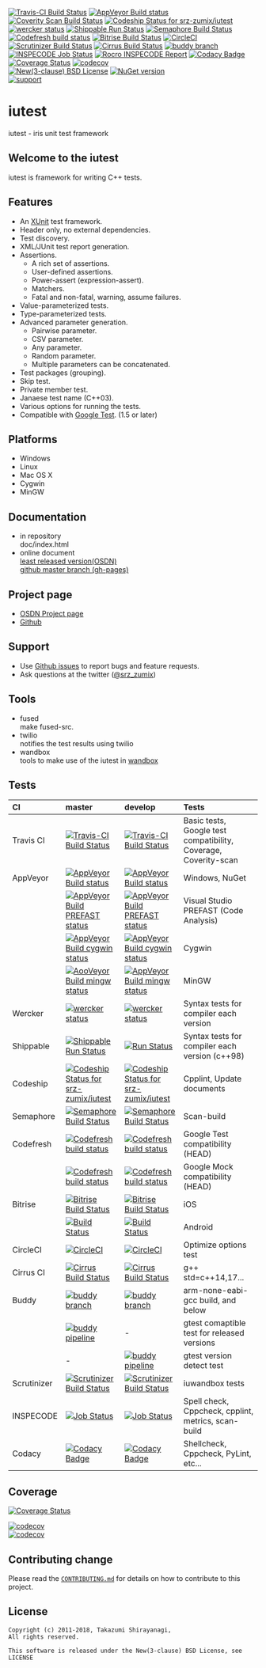 [![Travis-CI Build Status](https://travis-ci.org/srz-zumix/iutest.svg?branch=master)](https://travis-ci.org/srz-zumix/iutest)
[![AppVeyor Build status](https://ci.appveyor.com/api/projects/status/2gdmgo8ce8m0iy0e/branch/master?svg=true)](https://ci.appveyor.com/project/srz-zumix/iutest/branch/master)
[![Coverity Scan Build Status](https://scan.coverity.com/projects/1316/badge.svg)](https://scan.coverity.com/projects/srz-zumix-iutest)
[![Codeship Status for srz-zumix/iutest](https://codeship.com/projects/5bc87030-5b41-0133-6000-4242aa07dce3/status?branch=master)](https://codeship.com/projects/110695)  
[![wercker status](https://app.wercker.com/status/d385156052aa4118a7f24affe4a8f851/s/master "wercker status")](https://app.wercker.com/project/bykey/d385156052aa4118a7f24affe4a8f851)
[![Shippable Run Status](https://api.shippable.com/projects/541904d2ac22859af743f867/badge?branch=master)](https://app.shippable.com/github/srz-zumix/iutest)
[![Semaphore Build Status](https://semaphoreci.com/api/v1/srz_zumix/iutest/branches/master/badge.svg)](https://semaphoreci.com/srz_zumix/iutest)
[![Codefresh build status]( https://g.codefresh.io/api/badges/build?repoOwner=srz-zumix&repoName=iutest&branch=master&pipelineName=iutest_gtest&accountName=srz-zumix&type=cf-1)](https://g.codefresh.io/repositories/srz-zumix/iutest/builds?filter=trigger:build;branch:master;service:58a933be9d1bd40100495882~iutest_gtest)
[![Bitrise Build Status](https://app.bitrise.io/app/a1525fe176d85f53/status.svg?token=C67enKOhen9rjw_Cl37ihA&branch=master)](https://app.bitrise.io/app/a1525fe176d85f53)
[![CircleCI](https://circleci.com/gh/srz-zumix/iutest/tree/master.svg?style=svg)](https://circleci.com/gh/srz-zumix/iutest/tree/master)
[![Scrutinizer Build Status](https://scrutinizer-ci.com/g/srz-zumix/iutest/badges/build.png?b=master)](https://scrutinizer-ci.com/g/srz-zumix/iutest/build-status/master)
[![Cirrus Build Status](https://api.cirrus-ci.com/github/srz-zumix/iutest.svg?branch=master)](https://cirrus-ci.com/github/srz-zumix/iutest/master)
[![buddy branch](https://app.buddy.works/zumixcpp/iutest/repository/branch/master/badge.svg?token=5e58135ab4831252209e7b1fe75bfe9de669b0dc7e95ed4316eebad2187d59a0 "buddy branch")](https://app.buddy.works/zumixcpp/iutest/repository/branch/master)  
[![INSPECODE Job Status](https://inspecode.rocro.com/badges/github.com/srz-zumix/iutest/status?token=wt0KUnRUG1-Ul2mLrg8ComR1RznZV3VoXecBJHW0EIk&branch=master)](https://inspecode.rocro.com/jobs/github.com/srz-zumix/iutest/latest?completed=true&branch=master)
[![Rocro INSPECODE Report](https://inspecode.rocro.com/badges/github.com/srz-zumix/iutest/report?token=wt0KUnRUG1-Ul2mLrg8ComR1RznZV3VoXecBJHW0EIk&branch=master)](https://inspecode.rocro.com/reports/github.com/srz-zumix/iutest/branch/master/summary)
[![Codacy Badge](https://api.codacy.com/project/badge/Grade/e6407b63c9c844d080ed71c7707bded9?branch=master)](https://www.codacy.com/app/srz-zumix/iutest?utm_source=github.com&amp;utm_medium=referral&amp;utm_content=srz-zumix/iutest&amp;utm_campaign=Badge_Grade)
[![Coverage Status](https://coveralls.io/repos/github/srz-zumix/iutest/badge.svg?branch=master)](https://coveralls.io/github/srz-zumix/iutest?branch=master)
[![codecov](https://codecov.io/gh/srz-zumix/iutest/branch/master/graph/badge.svg)](https://codecov.io/gh/srz-zumix/iutest)  
[![New(3-clause) BSD License](https://img.shields.io/badge/license-New_BSD-blue.svg)](http://opensource.org/licenses/BSD-3-Clause)
[![NuGet version](https://badge.fury.io/nu/iutest.svg)](https://badge.fury.io/nu/iutest)  
[![support](https://img.shields.io/badge/%24-support-orange.svg)](http://amzn.asia/6fNxDZU)

iutest
==========

iutest - iris unit test framework

Welcome to the iutest
--------------------------------------------------

iutest is framework for writing C++ tests.

Features
--------------------------------------------------

* An [XUnit](https://en.wikipedia.org/wiki/XUnit) test framework.
* Header only, no external dependencies.
* Test discovery.
* XML/JUnit test report generation.
* Assertions.
  + A rich set of assertions.
  + User-defined assertions.
  + Power-assert (expression-assert).
  + Matchers.
  + Fatal and non-fatal, warning, assume failures.
* Value-parameterized tests.
* Type-parameterized tests.
* Advanced parameter generation.
  + Pairwise parameter.
  + CSV parameter.
  + Any parameter.
  + Random parameter.
  + Multiple parameters can be concatenated. 
* Test packages (grouping).
* Skip test.
* Private member test.
* Janaese test name (C++03). 
* Various options for running the tests.
* Compatible with [Google Test](https://github.com/google/googletest). (1.5 or later)

Platforms
--------------------------------------------------

* Windows
* Linux
* Mac OS X
* Cygwin
* MinGW

Documentation
--------------------------------------------------

* in repository  
  doc/index.html  
* online document  
  [least released version(OSDN)](http://iutest.osdn.jp/doc/index.html)  
  [github master branch (gh-pages)](http://srz-zumix.github.io/iutest/)  

Project page
--------------------------------------------------

* [OSDN Project page](http://iutest.osdn.jp/)  
* [Github](https://github.com/srz-zumix/iutest)  

Support
--------------------------------------------------

* Use [Github issues](https://github.com/srz-zumix/iutest/issues) to report bugs and feature requests.
* Ask questions at the twitter ([@srz_zumix](https://twitter.com/srz_zumix))

Tools
--------------------------------------------------

* fused  
  make fused-src.
* twilio  
  notifies the test results using twilio
* wandbox  
  tools to make use of the iutest in [wandbox](https://wandbox.org/)

Tests
--------------------------------------------------

|CI|master|develop|Tests|
|:--|:--|:--|:--|
|Travis CI  |[![Travis-CI Build Status](https://travis-ci.org/srz-zumix/iutest.svg?branch=master)](https://travis-ci.org/srz-zumix/iutest)|[![Travis-CI Build Status](https://travis-ci.org/srz-zumix/iutest.svg?branch=develop)](https://travis-ci.org/srz-zumix/iutest)|Basic tests, Google test compatibility, Coverage, Coverity-scan|
|AppVeyor   |[![AppVeyor Build status](https://ci.appveyor.com/api/projects/status/2gdmgo8ce8m0iy0e/branch/master?svg=true)](https://ci.appveyor.com/project/srz-zumix/iutest/branch/master)|[![AppVeyor Build status](https://ci.appveyor.com/api/projects/status/2gdmgo8ce8m0iy0e/branch/develop?svg=true)](https://ci.appveyor.com/project/srz-zumix/iutest/branch/develop)|Windows, NuGet|
|           |[![AppVeyor Build PREFAST status](https://ci.appveyor.com/api/projects/status/0w0wuhc58kre178q/branch/master?svg=true)](https://ci.appveyor.com/project/srz-zumix/iutest-xsqun/branch/master)|[![AppVeyor Build PREFAST status](https://ci.appveyor.com/api/projects/status/0w0wuhc58kre178q/branch/develop?svg=true)](https://ci.appveyor.com/project/srz-zumix/iutest-xsqun/branch/develop)|Visual Studio PREFAST (Code Analysis)|
|           |[![AppVeyor Build cygwin status](https://ci.appveyor.com/api/projects/status/erhkn5rer20jmdbq/branch/master?svg=true)](https://ci.appveyor.com/project/srz-zumix/iutest-xlae4/branch/master)|[![AppVeyor Build cygwin status](https://ci.appveyor.com/api/projects/status/erhkn5rer20jmdbq/branch/develop?svg=true)](https://ci.appveyor.com/project/srz-zumix/iutest-xlae4/branch/develop)|Cygwin|
|           |[![AooVeyor Build mingw status](https://ci.appveyor.com/api/projects/status/xr7yvj6swxutluu4/branch/master?svg=true)](https://ci.appveyor.com/project/srz-zumix/iutest-rbhes/branch/master)|[![AppVeyor Build mingw status](https://ci.appveyor.com/api/projects/status/xr7yvj6swxutluu4/branch/develop?svg=true)](https://ci.appveyor.com/project/srz-zumix/iutest-rbhes/branch/develop)|MinGW|
|Wercker    |[![wercker status](https://app.wercker.com/status/d385156052aa4118a7f24affe4a8f851/s/master "wercker status")](https://app.wercker.com/project/byKey/d385156052aa4118a7f24affe4a8f851)|[![wercker status](https://app.wercker.com/status/d385156052aa4118a7f24affe4a8f851/s/develop "wercker status")](https://app.wercker.com/project/byKey/d385156052aa4118a7f24affe4a8f851)|Syntax tests for compiler each version|
|Shippable  |[![Shippable Run Status](https://api.shippable.com/projects/541904d2ac22859af743f867/badge?branch=master)](https://app.shippable.com/github/srz-zumix/iutest)|[![Run Status](https://api.shippable.com/projects/541904d2ac22859af743f867/badge?branch=develop)](https://app.shippable.com/github/srz-zumix/iutest)|Syntax tests for compiler each version (c++98)|
|Codeship   |[![Codeship Status for srz-zumix/iutest](https://app.codeship.com/projects/5bc87030-5b41-0133-6000-4242aa07dce3/status?branch=master)](https://app.codeship.com/projects/110695)|[![Codeship Status for srz-zumix/iutest](https://app.codeship.com/projects/5bc87030-5b41-0133-6000-4242aa07dce3/status?branch=develop)](https://app.codeship.com/projects/110695)|Cpplint, Update documents|
|Semaphore  |[![Semaphore Build Status](https://semaphoreci.com/api/v1/srz_zumix/iutest/branches/master/badge.svg)](https://semaphoreci.com/srz_zumix/iutest)|[![Semaphore Build Status](https://semaphoreci.com/api/v1/srz_zumix/iutest/branches/develop/badge.svg)](https://semaphoreci.com/srz_zumix/iutest)|Scan-build|
|Codefresh  |[![Codefresh build status]( https://g.codefresh.io/api/badges/build?repoOwner=srz-zumix&repoName=iutest&branch=master&pipelineName=iutest_gtest&accountName=srz-zumix&type=cf-1)]( https://g.codefresh.io/repositories/srz-zumix/iutest/builds?filter=trigger:build;branch:master;service:58a933be9d1bd40100495882~iutest_gtest)|[![Codefresh build status]( https://g.codefresh.io/api/badges/build?repoOwner=srz-zumix&repoName=iutest&branch=develop&pipelineName=iutest_gtest&accountName=srz-zumix&type=cf-1)]( https://g.codefresh.io/repositories/srz-zumix/iutest/builds?filter=trigger:build;branch:develop;service:58a933be9d1bd40100495882~iutest_gtest)|Google Test compatibility (HEAD)|
|           |[![Codefresh build status]( https://g.codefresh.io/api/badges/build?repoOwner=srz-zumix&repoName=iutest&branch=master&pipelineName=iutest_gmock&accountName=srz-zumix&type=cf-1)]( https://g.codefresh.io/repositories/srz-zumix/iutest/builds?filter=trigger:build;branch:master;service:5988fd7df61a9b000176f0a3~iutest_gmock)|[![Codefresh build status]( https://g.codefresh.io/api/badges/build?repoOwner=srz-zumix&repoName=iutest&branch=develop&pipelineName=iutest_gmock&accountName=srz-zumix&type=cf-1)]( https://g.codefresh.io/repositories/srz-zumix/iutest/builds?filter=trigger:build;branch:develop;service:5988fd7df61a9b000176f0a3~iutest_gmock)|Google Mock compatibility (HEAD)|
|Bitrise    |[![Bitrise Build Status](https://app.bitrise.io/app/a1525fe176d85f53/status.svg?token=C67enKOhen9rjw_Cl37ihA&branch=master)](https://app.bitrise.io/app/a1525fe176d85f53)|[![Bitrise Build Status](https://app.bitrise.io/app/a1525fe176d85f53/status.svg?token=C67enKOhen9rjw_Cl37ihA&branch=develop)](https://app.bitrise.io/app/a1525fe176d85f53)|iOS|
|           |[![Build Status](https://app.bitrise.io/app/aefa67ee488094b1/status.svg?token=aDrRgkZEmNFmsDjBM9fWTw&branch=master)](https://app.bitrise.io/app/aefa67ee488094b1)|[![Build Status](https://app.bitrise.io/app/aefa67ee488094b1/status.svg?token=aDrRgkZEmNFmsDjBM9fWTw&branch=develop)](https://app.bitrise.io/app/aefa67ee488094b1)|Android|
|CircleCI   |[![CircleCI](https://circleci.com/gh/srz-zumix/iutest/tree/master.svg?style=svg)](https://circleci.com/gh/srz-zumix/iutest/tree/master)|[![CircleCI](https://circleci.com/gh/srz-zumix/iutest/tree/develop.svg?style=svg)](https://circleci.com/gh/srz-zumix/iutest/tree/develop)|Optimize options test|
|Cirrus CI  |[![Cirrus Build Status](https://api.cirrus-ci.com/github/srz-zumix/iutest.svg?branch=master)](https://cirrus-ci.com/github/srz-zumix/iutest/master)|[![Cirrus Build Status](https://api.cirrus-ci.com/github/srz-zumix/iutest.svg?branch=develop)](https://cirrus-ci.com/github/srz-zumix/iutest/develop)|g++ std=c++14,17...|
|Buddy      |[![buddy branch](https://app.buddy.works/zumixcpp/iutest/repository/branch/master/badge.svg?token=5e58135ab4831252209e7b1fe75bfe9de669b0dc7e95ed4316eebad2187d59a0 "buddy branch")](https://app.buddy.works/zumixcpp/iutest/repository/branch/master)|[![buddy branch](https://app.buddy.works/zumixcpp/iutest/repository/branch/develop/badge.svg?token=5e58135ab4831252209e7b1fe75bfe9de669b0dc7e95ed4316eebad2187d59a0 "buddy branch")](https://app.buddy.works/zumixcpp/iutest/repository/branch/develop)|arm-none-eabi-gcc build, and below|
||[![buddy pipeline](https://app.buddy.works/zumixcpp/iutest/pipelines/pipeline/145531/badge.svg?token=5e58135ab4831252209e7b1fe75bfe9de669b0dc7e95ed4316eebad2187d59a0 "buddy pipeline")](https://app.buddy.works/zumixcpp/iutest/pipelines/pipeline/145531)|-|gtest comaptible test for released versions|
|           |-|[![buddy pipeline](https://app.buddy.works/zumixcpp/iutest/pipelines/pipeline/129694/badge.svg?token=5e58135ab4831252209e7b1fe75bfe9de669b0dc7e95ed4316eebad2187d59a0 "buddy pipeline")](https://app.buddy.works/zumixcpp/iutest/pipelines/pipeline/129694)|gtest version detect test|
|Scrutinizer|[![Scrutinizer Build Status](https://scrutinizer-ci.com/g/srz-zumix/iutest/badges/build.png?b=master)](https://scrutinizer-ci.com/g/srz-zumix/iutest/build-status/master)|[![Scrutinizer Build Status](https://scrutinizer-ci.com/g/srz-zumix/iutest/badges/build.png?b=develop)](https://scrutinizer-ci.com/g/srz-zumix/iutest/build-status/develop)|iuwandbox tests|
|INSPECODE  |[![Job Status](https://inspecode.rocro.com/badges/github.com/srz-zumix/iutest/status?token=wt0KUnRUG1-Ul2mLrg8ComR1RznZV3VoXecBJHW0EIk&branch=master)](https://inspecode.rocro.com/jobs/github.com/srz-zumix/iutest/latest?completed=true&branch=master)|[![Job Status](https://inspecode.rocro.com/badges/github.com/srz-zumix/iutest/status?token=wt0KUnRUG1-Ul2mLrg8ComR1RznZV3VoXecBJHW0EIk&branch=develop)](https://inspecode.rocro.com/jobs/github.com/srz-zumix/iutest/latest?completed=true&branch=develop)|Spell check, Cppcheck, cpplint, metrics, scan-build|
|Codacy     |[![Codacy Badge](https://api.codacy.com/project/badge/Grade/e6407b63c9c844d080ed71c7707bded9?branch=master)](https://www.codacy.com/app/srz-zumix/iutest?utm_source=github.com&amp;utm_medium=referral&amp;utm_content=srz-zumix/iutest&amp;utm_campaign=Badge_Grade)|[![Codacy Badge](https://api.codacy.com/project/badge/Grade/e6407b63c9c844d080ed71c7707bded9?branch=develop)](https://www.codacy.com/app/srz-zumix/iutest?utm_source=github.com&amp;utm_medium=referral&amp;utm_content=srz-zumix/iutest&amp;utm_campaign=Badge_Grade)|Shellcheck, Cppcheck, PyLint, etc...|

Coverage
--------------------------------------------------

[![Coverage Status](https://coveralls.io/repos/github/srz-zumix/iutest/badge.svg?branch=master)](https://coveralls.io/github/srz-zumix/iutest?branch=master)  


[![codecov](https://codecov.io/gh/srz-zumix/iutest/branch/master/graph/badge.svg)](https://codecov.io/gh/srz-zumix/iutest)  
[![codecov](https://codecov.io/gh/srz-zumix/iutest/branch/master/graphs/icicle.svg)](https://codecov.io/gh/srz-zumix/iutest)  

Contributing change
--------------------------------------------------

Please read the [`CONTRIBUTING.md`](CONTRIBUTING.md) for details on how to contribute to this project.

License
--------------------------------------------------

    Copyright (c) 2011-2018, Takazumi Shirayanagi,
    All rights reserved.

    This software is released under the New(3-clause) BSD License, see LICENSE

